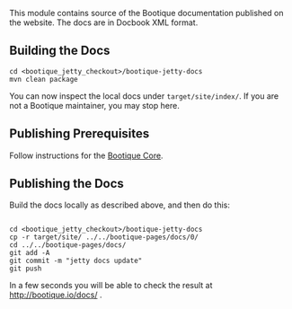 <!--
  Licensed to ObjectStyle LLC under one
  or more contributor license agreements.  See the NOTICE file
  distributed with this work for additional information
  regarding copyright ownership.  The ObjectStyle LLC licenses
  this file to you under the Apache License, Version 2.0 (the
  "License"); you may not use this file except in compliance
  with the License.  You may obtain a copy of the License at

    http://www.apache.org/licenses/LICENSE-2.0

  Unless required by applicable law or agreed to in writing,
  software distributed under the License is distributed on an
  "AS IS" BASIS, WITHOUT WARRANTIES OR CONDITIONS OF ANY
  KIND, either express or implied.  See the License for the
  specific language governing permissions and limitations
  under the License.
  -->

This module contains source of the Bootique documentation published on the website. The docs are in Docbook XML format.

## Building the Docs

```shell
cd <bootique_jetty_checkout>/bootique-jetty-docs
mvn clean package
```

You can now inspect the local docs under ```target/site/index/```. If you are not a Bootique maintainer, you may stop here. 

## Publishing Prerequisites

Follow instructions for the [Bootique Core](https://github.com/bootique/bootique/blob/master/bootique-docs/README.md).

## Publishing the Docs

Build the docs locally as described above, and then do this:

```shell

cd <bootique_jetty_checkout>/bootique-jetty-docs
cp -r target/site/ ../../bootique-pages/docs/0/
cd ../../bootique-pages/docs/ 
git add -A
git commit -m "jetty docs update"
git push
```

In a few seconds you will be able to check the result at http://bootique.io/docs/ .